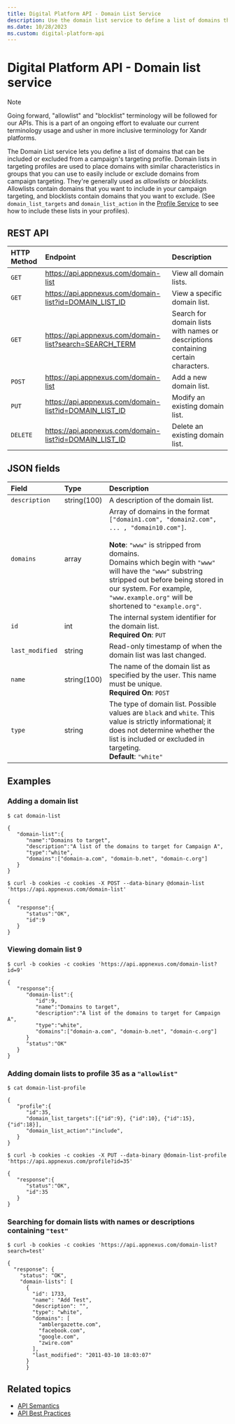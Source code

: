 ```yaml
---
title: Digital Platform API - Domain List Service
description: Use the domain list service to define a list of domains that can be included or excluded from a campaign's targeting profile.
ms.date: 10/28/2023
ms.custom: digital-platform-api
---
```


# Digital Platform API - Domain list service

> [!NOTE]
> Going forward, "allowlist" and "blocklist" terminology will be followed for our APIs. This is a part of an ongoing effort to evaluate our current terminology usage and usher in more inclusive terminology for Xandr platforms.

The Domain List service lets you define a list of domains that can be included or excluded from a campaign's targeting profile. Domain lists in targeting profiles are used to place domains with similar characteristics in groups that you can use to easily include or exclude domains from campaign targeting. They're generally used as *allowlists* or *blocklists.* Allowlists contain domains that you want to include in your campaign targeting, and blocklists contain domains that you want to exclude. (See `domain_list_targets` and `domain_list_action` in the [Profile Service](./profile-service.md) to see how to include these lists in your profiles).

## REST API

| HTTP Method | Endpoint | Description |
|:---|:---|:---|
| `GET` | https://api.appnexus.com/domain-list | View all domain lists. |
| `GET` | https://api.appnexus.com/domain-list?id=DOMAIN_LIST_ID | View a specific domain list. |
| `GET` | https://api.appnexus.com/domain-list?search=SEARCH_TERM | Search for domain lists with names or descriptions containing certain characters. |
| `POST` | https://api.appnexus.com/domain-list | Add a new domain list. |
| `PUT` | https://api.appnexus.com/domain-list?id=DOMAIN_LIST_ID | Modify an existing domain list. |
| `DELETE` | https://api.appnexus.com/domain-list?id=DOMAIN_LIST_ID | Delete an existing domain list. |

## JSON fields

| Field | Type | Description |
|:---|:---|:---|
| `description` | string(100) | A description of the domain list. |
| `domains` | array | Array of domains in the format `["domain1.com", "domain2.com", ... , "domain10.com"]`.<br><br>**Note**: `"www"` is stripped from domains.<br>Domains which begin with `"www"` will have the `"www"` substring stripped out before being stored in our system. For example, `"www.example.org"` will be shortened to `"example.org"`. |
| `id` | int | The internal system identifier for the domain list.<br>**Required On**: `PUT` |
| `last_modified` | string | Read-only timestamp of when the domain list was last changed. |
| `name` | string(100) | The name of the domain list as specified by the user. This name must be unique.<br>**Required On**: `POST` |
| `type` | string | The type of domain list. Possible values are `black` and `white`. This value is strictly informational; it does not determine whether the list is included or excluded in targeting.<br>**Default**: `"white"` |

## Examples

### Adding a domain list

```
$ cat domain-list

{
   "domain-list":{
      "name":"Domains to target",
      "description":"A list of the domains to target for Campaign A",
      "type":"white",
      "domains":["domain-a.com", "domain-b.net", "domain-c.org"]
   }
}

$ curl -b cookies -c cookies -X POST --data-binary @domain-list 'https://api.appnexus.com/domain-list'

{
   "response":{
      "status":"OK",
      "id":9
   }
}
```

### Viewing domain list 9

```
$ curl -b cookies -c cookies 'https://api.appnexus.com/domain-list?id=9'

{
   "response":{
      "domain-list":{
         "id":9,
         "name":"Domains to target",
         "description":"A list of the domains to target for Campaign A",
         "type":"white",
         "domains":["domain-a.com", "domain-b.net", "domain-c.org"]
      }
      "status":"OK"
   }
}
```

### Adding domain lists to profile 35 as a `"allowlist"`

```
$ cat domain-list-profile

{
   "profile":{
      "id":35,
      "domain_list_targets":[{"id":9}, {"id":10}, {"id":15}, {"id":18}],
      "domain_list_action":"include",
   }
}

$ curl -b cookies -c cookies -X PUT --data-binary @domain-list-profile 'https://api.appnexus.com/profile?id=35'

{
   "response":{
      "status":"OK",
      "id":35
   }
}
```

### Searching for domain lists with names or descriptions containing `"test"`

```
$ curl -b cookies -c cookies 'https://api.appnexus.com/domain-list?search=test'

{
  "response": {
    "status": "OK",
    "domain-lists": [
      {
        "id": 1733,
        "name": "Add Test",
        "description": "",
        "type": "white",
        "domains": [
          "amblergazette.com",
          "facebook.com",
          "google.com",
          "zwire.com"
        ],
        "last_modified": "2011-03-10 18:03:07"
      }
      }
```

## Related topics

- [API Semantics](./api-semantics.md)
- [API Best Practices](./api-best-practices.md)
